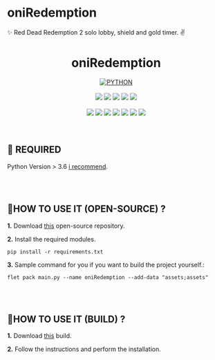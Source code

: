 # oniRedemption
✨ Red Dead Redemption 2 solo lobby, shield and gold timer. ✌️

<h1 align="center">oniRedemption</h1> 

<div align="center">
<a href="https://github.com/topics/html"><img alt="PYTHON" src="https://img.shields.io/badge/PYTHON%20-%23E34F26.svg?&style=for-the-badge"/></a>
<br>
<br>
<a href="https://github.com/oniyevski/oniRedemption"><img src="https://badges.frapsoft.com/os/v1/open-source.svg?v=103"></a>
<a href="https://github.com/oniyevski/oniRedemption"><img src="https://img.shields.io/badge/Built%20by-developers%20%3C%2F%3E-0059b3"></a>
<a href="https://github.com/oniyevski/oniRedemption"><img src="https://img.shields.io/static/v1.svg?label=Contributions&message=Welcome&color=yellow"></a>
<a href="https://github.com/oniyevski"><img src="https://img.shields.io/badge/Maintained%3F-yes-brightgreen.svg?v=103"></a>
<a href="https://github.com/oniyevski/oniRedemption/blob/main/LICENSE"><img src="https://img.shields.io/badge/license-MIT-blue.svg?v=103"></a>
<br>
<br>
<a href="https://github.com/oniyevski/oniRedemption/graphs/contributors"><img src="https://img.shields.io/github/contributors/oniyevski/oniRedemption?color=brightgreen"></a>
<a href="https://github.com/oniyevski/oniRedemption/stargazers"><img src="https://img.shields.io/github/stars/oniyevski/oniRedemption?color=0059b3"></a>
<a href="https://github.com/oniyevski/oniRedemption/network/members"><img src="https://img.shields.io/github/forks/oniyevski/oniRedemption?color=yellow"></a>
<a href="https://github.com/oniyevski/oniRedemption/issues"><img src="https://img.shields.io/github/issues/oniyevski/oniRedemption?color=0059b3"></a>
<a href="ühttps://github.com/oniyevski/oniRedemption/issues?q=is%3Aissue+is%3Aclosed"><img src="https://img.shields.io/github/issues-closed-raw/oniyevski/oniRedemption?color=yellow"></a>
<a href="https://github.com/oniyevski/oniRedemption/pulls"><img src="https://img.shields.io/github/issues-pr/oniyevski/oniRedemption?color=brightgreen"></a>
<a href="https://github.com/oniyevski/oniRedemption/pulls?q=is%3Apr+is%3Aclosed"><img src="https://img.shields.io/github/issues-pr-closed-raw/oniyevski/oniRedemption?color=0059b3"></a> 

</div>
<br>
<br>

## 📌 REQUIRED

Python Version > 3.6  [i recommend](https://www.python.org/downloads/release/python-386/).


<br>
<br>


## 👷HOW TO USE IT (OPEN-SOURCE) ? 

**1.** Download [this](https://github.com/oniyevski/oniRedemption/releases) open-source repository.

**2.** Install the required modules.

```terminal
pip install -r requirements.txt
```

**3.** Sample command for you if you want to build the project yourself.:

```terminal
flet pack main.py --name oniRedemption --add-data "assets;assets"
```


<br>
<br>


## 👷HOW TO USE IT (BUILD) ? 

**1.** Download [this](https://github.com/oniyevski/oniRedemption/releases) build.

**2.** Follow the instructions and perform the installation.
